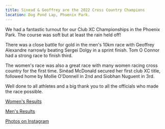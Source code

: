 ```yaml
---
title: Sinead & Geoffrey are the 2022 Cross Country Champions
location: Dog Pond Lap, Phoenix Park.
---
```


We had a fantastic turnout for our Club XC Championships in the Phoenix Park. The course was soft but at least the rain held off! 

There was a close battle for gold in the men's 10km race with Geoffrey Alexandre narrowly beating Sergei Dolgy in a sprint finish. Tom O Connor had a strong race to finish third. 

The women's race was also a great race with many women racing cross country for the first time. Sinéad McDonald secured her first club XC title, followed home by Mollie O'Donnell in 2nd and Siobhan Nuguent in 3rd. 

Well done to all athletes and a big thank you to all the officials who made the race possible. 

<a href="/races/2022-03-13-lvac-club-xc-women/" target="_blank" rel="noopener noreferrer">Women's Results</a>

<a href="/races/2022-03-13-lvac-club-xc-men/" target="_blank" rel="noopener noreferrer">Men's Results</a>

<a href="https://www.instagram.com/p/CbC36LOsZUM/" target="_blank" rel="noopener noreferrer">Photos on Instagram</a>
 
